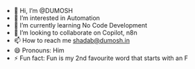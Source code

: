 - 👋 Hi, I’m @DUMOSH
- 👀 I’m interested in Automation
- 🌱 I’m currently learning No Code Development
- 💞️ I’m looking to collaborate on Copilot, n8n
- 📫 How to reach me shadab@dumosh.in
- 😄 Pronouns: Him
- ⚡ Fun fact: Fun is my 2nd favourite word that starts with an F

<!---
DUMOSH/DUMOSH is a ✨ special ✨ repository because its `README.md` (this file) appears on your GitHub profile.
You can click the Preview link to take a look at your changes.
--->
